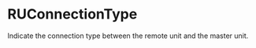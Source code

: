 RUConnectionType
================

Indicate the connection type between the remote unit and the master unit.
